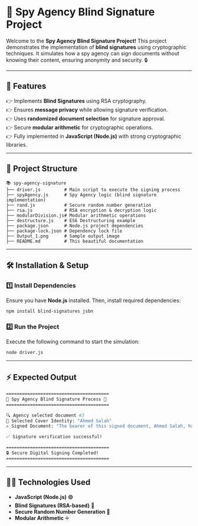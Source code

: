 # 🚀 Spy Agency Blind Signature Project

Welcome to the **Spy Agency Blind Signature Project!** This project demonstrates the implementation of **blind signatures** using cryptographic techniques. It simulates how a spy agency can sign documents without knowing their content, ensuring anonymity and security. 🔒

---

## 📌 Features
👉 Implements **Blind Signatures** using RSA cryptography.  
👉 Ensures **message privacy** while allowing signature verification.  
👉 Uses **randomized document selection** for signature approval.  
👉 Secure **modular arithmetic** for cryptographic operations.  
👉 Fully implemented in **JavaScript (Node.js)** with strong cryptographic libraries.  

---

## 💒 Project Structure
```
📚 spy-agency-signature
├── driver.js         # Main script to execute the signing process
├── spyAgency.js      # Spy Agency logic (blind signature implementation)
├── rand.js           # Secure random number generation
├── rsa.js            # RSA encryption & decryption logic
├── modularDivision.js# Modular arithmetic operations
├── destructure.js    # ES6 Destructuring example
├── package.json      # Node.js project dependencies
├── package-lock.json # Dependency lock file
├── Output_1.png      # Sample output image
├── README.md         # This beautiful documentation 
```

---

## 🛠️ Installation & Setup
### 1️⃣ Install Dependencies
Ensure you have **Node.js** installed. Then, install required dependencies:
```bash
npm install blind-signatures jsbn
```

### 2️⃣ Run the Project
Execute the following command to start the simulation:
```bash
node driver.js
```

---

## ⚡ Expected Output
```bash
=======================================
🚀 Spy Agency Blind Signature Process 🚀
=======================================

🔍 Agency selected document #3
📛 Selected Cover Identity: "Ahmed Salah"
✍️ Signed Document: "The bearer of this signed document, Ahmed Salah, has full diplomatic immunity."

✅ Signature verification successful!

=======================================
🔒 Secure Digital Signing Completed!
=======================================
```

---

## 👨‍💻 Technologies Used
- **JavaScript (Node.js)** 🟢
- **Blind Signatures (RSA-based)** 🔐
- **Secure Random Number Generation** 🎢
- **Modular Arithmetic** ➗

